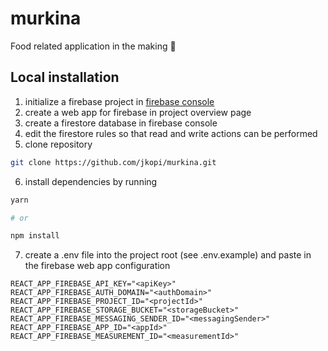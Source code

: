 # murkina

Food related application in the making 🍕


## Local installation


1. initialize a firebase project in [firebase console](https://console.firebase.google.com/u/0/)
2. create a web app for firebase in project overview page
3. create a firestore database in firebase console
4. edit the firestore rules so that read and write actions can be performed
5. clone repository
```sh
git clone https://github.com/jkopi/murkina.git
```
6. install dependencies by running
```sh
yarn

# or 

npm install
```
7. create a .env file into the project root (see .env.example) and paste in the firebase web app configuration
```
REACT_APP_FIREBASE_API_KEY="<apiKey>"
REACT_APP_FIREBASE_AUTH_DOMAIN="<authDomain>"
REACT_APP_FIREBASE_PROJECT_ID="<projectId>"
REACT_APP_FIREBASE_STORAGE_BUCKET="<storageBucket>"
REACT_APP_FIREBASE_MESSAGING_SENDER_ID="<messagingSender>"
REACT_APP_FIREBASE_APP_ID="<appId>"
REACT_APP_FIREBASE_MEASUREMENT_ID="<measurementId>"
``` 